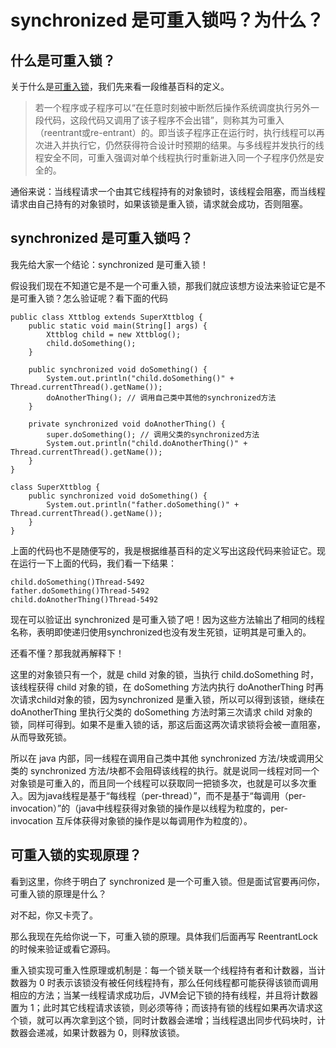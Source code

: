 # synchronized 是可重入锁吗？为什么？

## 什么是可重入锁？

关于什么是[可重入锁](https://zh.wikipedia.org/wiki/%E5%8F%AF%E9%87%8D%E5%85%A5)，我们先来看一段维基百科的定义。

> 若一个程序或子程序可以“在任意时刻被中断然后操作系统调度执行另外一段代码，这段代码又调用了该子程序不会出错”，则称其为可重入（reentrant或re-entrant）的。即当该子程序正在运行时，执行线程可以再次进入并执行它，仍然获得符合设计时预期的结果。与多线程并发执行的线程安全不同，可重入强调对单个线程执行时重新进入同一个子程序仍然是安全的。

通俗来说：当线程请求一个由其它线程持有的对象锁时，该线程会阻塞，而当线程请求由自己持有的对象锁时，如果该锁是重入锁，请求就会成功，否则阻塞。

## synchronized 是可重入锁吗？

我先给大家一个结论：synchronized 是可重入锁！

假设我们现在不知道它是不是一个可重入锁，那我们就应该想方设法来验证它是不是可重入锁？怎么验证呢？看下面的代码

```text
public class Xttblog extends SuperXttblog {
    public static void main(String[] args) {
        Xttblog child = new Xttblog();
        child.doSomething();
    }

    public synchronized void doSomething() {
        System.out.println("child.doSomething()" + Thread.currentThread().getName());
        doAnotherThing(); // 调用自己类中其他的synchronized方法
    }

    private synchronized void doAnotherThing() {
        super.doSomething(); // 调用父类的synchronized方法
        System.out.println("child.doAnotherThing()" + Thread.currentThread().getName());
    }
}

class SuperXttblog {
    public synchronized void doSomething() {
        System.out.println("father.doSomething()" + Thread.currentThread().getName());
    }
}
```

上面的代码也不是随便写的，我是根据维基百科的定义写出这段代码来验证它。现在运行一下上面的代码，我们看一下结果：

```text
child.doSomething()Thread-5492
father.doSomething()Thread-5492
child.doAnotherThing()Thread-5492
```

现在可以验证出 synchronized 是可重入锁了吧！因为这些方法输出了相同的线程名称，表明即使递归使用synchronized也没有发生死锁，证明其是可重入的。

还看不懂？那我就再解释下！

这里的对象锁只有一个，就是 child 对象的锁，当执行 child.doSomething 时，该线程获得 child 对象的锁，在 doSomething 方法内执行 doAnotherThing 时再次请求child对象的锁，因为synchronized 是重入锁，所以可以得到该锁，继续在 doAnotherThing 里执行父类的 doSomething 方法时第三次请求 child 对象的锁，同样可得到。如果不是重入锁的话，那这后面这两次请求锁将会被一直阻塞，从而导致死锁。

所以在 java 内部，同一线程在调用自己类中其他 synchronized 方法/块或调用父类的 synchronized 方法/块都不会阻碍该线程的执行。就是说同一线程对同一个对象锁是可重入的，而且同一个线程可以获取同一把锁多次，也就是可以多次重入。因为java线程是基于“每线程（per-thread）”，而不是基于“每调用（per-invocation）”的（java中线程获得对象锁的操作是以线程为粒度的，per-invocation 互斥体获得对象锁的操作是以每调用作为粒度的）。

## 可重入锁的实现原理？

看到这里，你终于明白了 synchronized 是一个可重入锁。但是面试官要再问你，可重入锁的原理是什么？

对不起，你又卡壳了。

那么我现在先给你说一下，可重入锁的原理。具体我们后面再写 ReentrantLock 的时候来验证或看它源码。

重入锁实现可重入性原理或机制是：每一个锁关联一个线程持有者和计数器，当计数器为 0 时表示该锁没有被任何线程持有，那么任何线程都可能获得该锁而调用相应的方法；当某一线程请求成功后，JVM会记下锁的持有线程，并且将计数器置为 1；此时其它线程请求该锁，则必须等待；而该持有锁的线程如果再次请求这个锁，就可以再次拿到这个锁，同时计数器会递增；当线程退出同步代码块时，计数器会递减，如果计数器为 0，则释放该锁。

